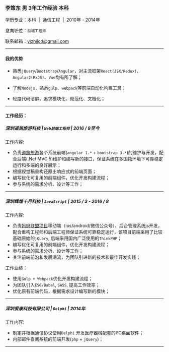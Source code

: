 
### 李策东 男 3年工作经验 本科

<!-- <img src="http://static.yizhi.com/img/cd/20150224_1*1.jpg" style="float:left;margin-right:50px;width:150px;border-radius: 50%" alt=""> -->

学历专业：本科&nbsp; |&nbsp; 通信工程 &nbsp;|&nbsp; 2010年 - 2014年

意向职位：`前端工程师`

<!-- 意向地区：` 深圳 `、广州 -->

联系邮箱：[yizhilcd@gmail.com](mailto:yizhilcd@gmail.com)

---

#### 我的优势

- 熟悉`jQuery`/`Bootstrap`/`Angular`，对主流框架`React(JSX/Redux)`、`Angular2(RxJS)`、`Vue`均有所了解；

- 了解`Nodejs`，熟悉`gulp`、`webpack`等前端自动化构建工具；

- 轻度代码洁癖，追求模块化、规范化、文档化；

---

#### 工作经历：

##### 深圳道旅旅游科技 | `Web前端工程师` | 2016 / 9至今

工作内容:
- 负责[道旅旅游](//www.didatravel.com)各个系统前端(`angular 1.*` + `bootstrap 3.*`)的维护与开发，配合后端(.Net MVC 5)维护和编写新的接口，保证系统在多国籍环境下可靠稳定运行和多端的良好展示；
- 根据视觉稿重构还原出响应式的前端页面；
- 编写优化可复用的前端组件，优化开发构建流程；
- 参与系统的需求分析、设计等工作；

---
##### 深圳辉煌十月科技 | `JavaScript` | 2015 / 3 - 2016 / 8

工作内容:
- 负责[妈妈联盟项目](//www.mamalianmeng.com.cn)移动端（ios/android/微信公众号）、后台管理系统js开发，配合重构工程师和后端工程师保证系统可靠稳定运行，该项目前端采用了比较基础原始的`jQuery`, 后端采用国内广泛使用的`ThinkPHP`；
- 编写优化可复用的前端组件，优化开发构建流程；
- 参与系统的需求分析、设计等工作；
- 关注前端前沿和发展潮流，为团队引进新的技术和最佳开发实践；

工作业绩：
- 使用`Gulp + Webpack`优化开发构建流程；
- 为团队引入`ES6/Babel`, `SASS`, 提高工作效率；
- 优化原有前端代码，根据需求设计编写新的模块；

---
##### 深圳爱康科技有限公司 | `Delphi` | 2014年

工作内容:
- 制定并根据通信协议使用`Delphi` 开发医疗器械配套的PC桌面软件；
- 内部邮件查阅系统的前端开发(`php` + `jQuery`)；

---
